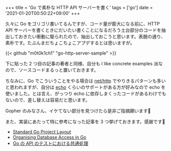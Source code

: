 +++
title = 'Go で素朴な HTTP API サーバーを書く'
tags = ['go']
date = '2021-01-20T00:50:22+09:00'
+++

久々に Go をゴリゴリ書いてるんですが、コード量が膨大になる前に、HTTP API サーバーを書くときにだいたい書くことになるだろう土台部分のコードを抽出しておきたい衝動に駆られたので、抽出しておこうと思います。表題の通り、素朴です。たぶんまだちょこちょこアプデするとは思いますが。

<!-- more -->

{{< github "m0t0k1ch1" "go-http-server-sample" >}}

下に貼った 2 つ目の記事の著者と同様、自分も I like concrete examples 派なので、ソースコードまるっと置いておきます。

ちなみに、Go でこういうことをやる場合は [net/http](https://golang.org/pkg/net/http) でやりきるパターンも多いと思われますが、自分は [echo](https://github.com/labstack/echo) くらいのサポートがある方が好みなので echo を使いました。とは言え、がっつり echo に依存しまくったコードがあるわけでもないので、差し替えは容易だと思います。

Gopher のみなさん、イケてない部分を見つけたら是非ご指摘願います🙏

また、実装にあたって特に参考になった記事を 3 つ挙げておきます。感謝です🙏

- [Standard Go Project Layout](https://github.com/golang-standards/project-layout)
- [Organising Database Access in Go](https://www.alexedwards.net/blog/organising-database-access)
- [Go の API のテストにおける共通処理](https://medium.com/@timakin/go-api-testing-173b97fb23ec)
